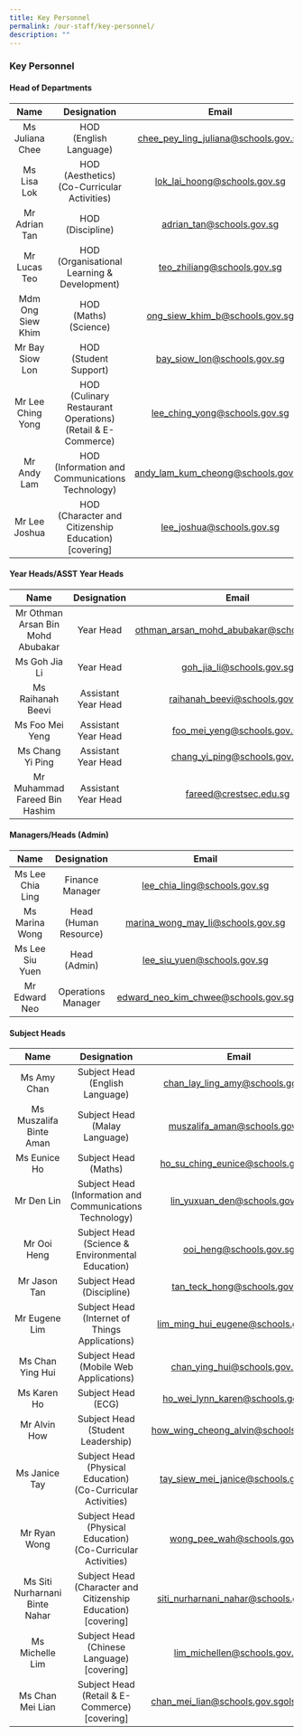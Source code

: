 ```yaml
---
title: Key Personnel
permalink: /our-staff/key-personnel/
description: ""
---
```

### Key Personnel

#### Head of Departments

| Name | Designation | Email |
|:---:|:---:|:---:|
| Ms Juliana Chee | HOD<br>(English Language) | chee_pey_ling_juliana@schools.gov.sg |
| Ms Lisa Lok | HOD<br>(Aesthetics)<br>(Co-Curricular Activities) | lok_lai_hoong@schools.gov.sg |
| Mr Adrian Tan | HOD<br>(Discipline) | adrian_tan@schools.gov.sg |
| Mr Lucas Teo | HOD<br>(Organisational Learning &amp; Development) | teo_zhiliang@schools.gov.sg |
| Mdm Ong Siew Khim | HOD<br>(Maths)<br>(Science) | ong_siew_khim_b@schools.gov.sg |
| Mr Bay Siow Lon | HOD<br>(Student Support) | bay_siow_lon@schools.gov.sg |
| Mr Lee Ching Yong | HOD<br>(Culinary Restaurant Operations)<br>(Retail &amp; E-Commerce)<br> | lee_ching_yong@schools.gov.sg |
| Mr Andy Lam | HOD<br>(Information and Communications Technology) | andy_lam_kum_cheong@schools.gov.sg |
| Mr Lee Joshua | HOD<br>(Character and Citizenship Education)<br> [covering] | lee_joshua@schools.gov.sg |

 
#### Year Heads/ASST Year Heads

| Name | Designation | Email |
|:---:|:---:|:---:|
| Mr Othman Arsan Bin Mohd Abubakar | Year Head | othman_arsan_mohd_abubakar@schools.gov.sg |
| Ms Goh Jia Li | Year Head | goh_jia_li@schools.gov.sg |
| Ms Raihanah Beevi |Assistant Year Head | raihanah_beevi@schools.gov.sg |
| Ms Foo Mei Yeng |  Assistant Year Head | foo_mei_yeng@schools.gov.sg |
| Ms Chang Yi Ping |  Assistant Year Head | chang_yi_ping@schools.gov.sg |
| Mr Muhammad Fareed Bin Hashim | Assistant Year Head | fareed@crestsec.edu.sg |


#### Managers/Heads (Admin)

| Name | Designation | Email |
|:---:|:---:|:---:|
| Ms Lee Chia Ling | Finance Manager | lee_chia_ling@schools.gov.sg |
| Ms Marina Wong | Head (Human Resource) | marina_wong_may_li@schools.gov.sg |
| Ms Lee Siu Yuen | Head (Admin) | lee_siu_yuen@schools.gov.sg |
| Mr Edward Neo | Operations Manager |edward_neo_kim_chwee@schools.gov.sg |


#### Subject Heads

| Name | Designation | Email |
|:---:|:---:|:---:|
| Ms Amy Chan  | Subject Head<br>(English Language) | chan_lay_ling_amy@schools.gov.sg |
| Ms Muszalifa Binte Aman | Subject Head<br>(Malay Language)| muszalifa_aman@schools.gov.sg |
| Ms Eunice Ho | Subject Head (Maths)| ho_su_ching_eunice@schools.gov.sg |
| Mr Den Lin | Subject Head<br>(Information and Communications Technology) | lin_yuxuan_den@schools.gov.sg |
| Mr Ooi Heng | Subject Head (Science &amp; Environmental Education) | ooi_heng@schools.gov.sg |
| Mr Jason Tan | Subject Head (Discipline) | tan_teck_hong@schools.gov.sg |
| Mr Eugene Lim | Subject Head (Internet of Things Applications) | lim_ming_hui_eugene@schools.gov.sg |
| Ms Chan Ying Hui | Subject Head<br>(Mobile Web Applications) | chan_ying_hui@schools.gov.sg)|
| Ms Karen Ho | Subject Head<br>(ECG) | ho_wei_lynn_karen@schools.gov.sg |
| Mr Alvin How | Subject Head<br>(Student Leadership) | how_wing_cheong_alvin@schools.gov.sg |
| Ms Janice Tay | Subject Head<br>(Physical Education)<br>(Co-Curricular Activities) | tay_siew_mei_janice@schools.gov.sg |
| Mr Ryan Wong | Subject Head<br>(Physical Education)<br>(Co-Curricular Activities) | wong_pee_wah@schools.gov.sg |
| Ms Siti Nurharnani Binte Nahar | Subject Head<br>(Character and Citizenship Education)<br>[covering]| siti_nurharnani_nahar@schools.gov.sg |
| Ms Michelle Lim | Subject Head <br> (Chinese Language) <br>[covering] | lim_michellen@schools.gov.sg|
| Ms Chan Mei Lian | Subject Head (Retail &amp; E-Commerce) [covering] | chan_mei_lian@schools.gov.sgols.gov.sg